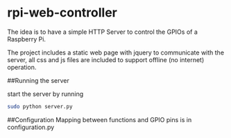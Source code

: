 rpi-web-controller
==================

The idea is to have a simple HTTP Server to control the GPIOs of a Raspberry Pi.

The project includes a static web page with jquery to communicate with the server, all css and js files are included to support offline (no internet) operation.


##Running the server

start the server by running 

```bash
sudo python server.py
```

##Configuration
Mapping between functions and GPIO pins is in configuration.py

